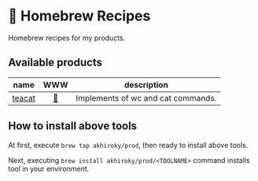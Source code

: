 # :notebook_with_decorative_cover: Homebrew Recipes
Homebrew recipes for my products.

## Available products
| name | WWW | description |
|------|:-----:|-------------|
| [teacat](https://github.com/akhiroky/TeaCat) | [:speech_balloon:](https://tamada.github.io/rrh) |  Implements of wc and cat commands. | 

## How to install above tools

At first, execute `brew tap akhiroky/prod`, then ready to install above tools.

Next, executing `brew install akhiroky/prod/<TOOLNAME>` command installs tool in your environment.
